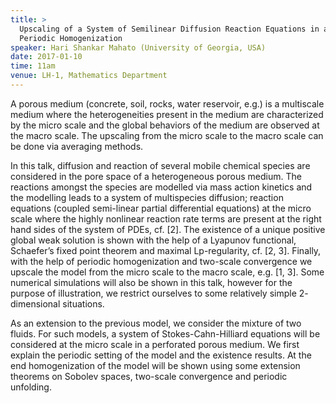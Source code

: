 ```yaml
---
title: >
  Upscaling of a System of Semilinear Diffusion Reaction Equations in a Heterogeneous Medium: MultiScale Modeling and
  Periodic Homogenization
speaker: Hari Shankar Mahato (University of Georgia, USA)
date: 2017-01-10
time: 11am
venue: LH-1, Mathematics Department
---
```


A porous medium (concrete, soil, rocks, water reservoir, e.g.)
is a multiscale medium
where the heterogeneities present in the medium are characterized by the
micro scale and the
global behaviors of the medium are observed at the macro scale. The
upscaling from the micro
scale to the macro scale can be done via averaging methods.

In this talk, diffusion and reaction of several mobile chemical species
are considered in
the pore space of a heterogeneous porous medium. The reactions amongst the
species are
modelled via mass action kinetics and the modelling leads to a system of
multispecies diffusion;
reaction equations (coupled semi-linear partial differential
equations) at the micro scale where
the highly nonlinear reaction rate terms are present at the right hand
sides of the system of PDEs,
cf. [2]. The existence of a unique positive global weak solution is shown
with the help of a
Lyapunov functional, Schaefer’s fixed point theorem and maximal
Lp-regularity, cf. [2, 3]. Finally,
with the help of periodic homogenization and two-scale convergence
we upscale the model from
the micro scale to the macro scale, e.g. [1, 3]. Some numerical
simulations will also be shown in
this talk, however for the purpose of illustration, we restrict ourselves
to some relatively simple
2- dimensional situations.

As an extension to the previous model, we consider the mixture of two
fluids. For such
models, a system of Stokes-Cahn-Hilliard equations will be
considered at the micro scale in a
perforated porous medium. We first explain the periodic setting of the
model and the existence
results. At the end homogenization of the model will be shown using some
extension theorems
on Sobolev spaces, two-scale convergence and periodic unfolding.
